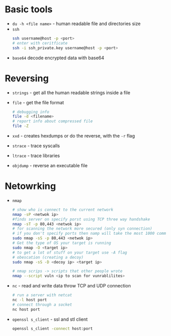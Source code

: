 # Basic tools
- `du -h <file name>` - human readable file and directories size
- `ssh` 
    ```bash
    ssh username@host -p <port>
    # enter with ceritficate 
    ssh -i ssh_private.key username@host -p <port>
    ```
- `base64` decode encrypted data with base64

# Reversing
- `strings` - get all the human readable strings inside a file
- `file` - get the file format
    ```bash
    # debugging info
    file -d <filename>
    # report info about compressed file
    file -Z
    ```

- `xxd` - creates hexdumps or do the reverse, with the `-r` flag
- `strace` - trace syscalls
- `ltrace` - trace libraries
- `objdump` - reverse an executable file

# Netowrking
- `nmap`
    ```bash
    # show who is connect to the current network 
    nmap -sP <netwok ip>
    #finds server on specify porst using TCP three way handshake 
    nmap -sT -p 80,443 <netwok ip> 
    # for scanning the network more secured (only syn connection)
    # if you don't specify ports then namp will take the most 1000 common ports and scan them
    sudo nmap -sS -p 80,443 <netwok ip> 
    # Get the type of OS your target is running
    sudo nmap -O <target ip>
    # to get a lot of stuff on your target use -A flag
    # obescation (creating a decoy)
    sudo nmap -sS -D <decoy ip> <target ip>

    # nmap scrips -> scripts that other people wrote
    nmap --script vuln <ip to scan for vunrablilites> 
    ```
- `nc` - read and write data throw TCP and UDP connection
    ```bash
    # run a server with netcat
    nc -l host port 
    # connect through a socket
    nc host port
    ```
- `openssl s_client` - ssl and stl client
    ```bash
    openssl s_client -connect host:port
    ```

